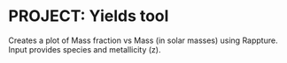 PROJECT: Yields tool
========

Creates a plot of Mass fraction vs Mass (in solar masses) using Rappture. 
Input provides species and metallicity (z).



